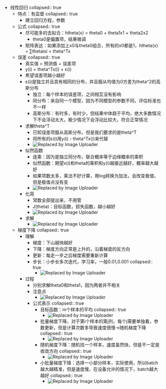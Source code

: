 - 线性回归
  collapsed:: true
	- 特点：有监督
	  collapsed:: true
		- 建立回归方程，参数
	- 公式
	  collapsed:: true
		- 尽可能多的去拟合：htheta(x) = theta0 + theta1x1 + theta2x2
			- theta0是偏置项，结果微调
		- 矩阵表达：如果添加上x0与theta0组合，所有的x0都是1，htheta(x) = ∑thetaixi = theta^Tx
	- 误差
	  collapsed:: true
		- 真实值 = 预测值 + 误差项
		- y(i) = theta^Tx(i) + ε(i)
		- 希望误差项越小越好
		- ε(i)是独立并且具有相同的分布，并且服从均值为0方差为theta^2的高斯分布
			- 独立：每个样本的误差项，之间相互没有影响
			- 同分布：来自同一个模型，因为不同模型的参数不同，评估标准也不一样
			- 高斯分布：有时多，有时少，但结果中体趋于平均，绝大多数情况下不会浮动太大，极少情况下会浮动比较大，符合正常情况
		- 求解theta^T
			- 已知误差项服从高斯分布，但是我们要求的是theta^T
			- 将所有的ε(i)用y(i) - theta^Tx(i)来代替
			- ![Replaced by Image Uploader](https://raw.githubusercontent.com/qugushihua/blog-images/master/202312261606992.png)
		- 似然函数
			- 连乘：因为是独立同分布，联合概率等于边缘概率的乘积
			- 似然函数：期望x(i)和theta的乘积和y(i)越接近越好，概率越大越好
			- 如果项数太多，乘法不好计算，用log转换为加法，会改变极值，但是极值点没有变
			- ![Replaced by Image Uploader](https://raw.githubusercontent.com/qugushihua/blog-images/master/202312261614920.png)
		- 化简
			- 常数全部提出来，不用管
			- J(theta)：目标函数，损失函数，越小越好
			- ![Replaced by Image Uploader](https://raw.githubusercontent.com/qugushihua/blog-images/master/202312261625724.png)
		- 求解
			- ![Replaced by Image Uploader](https://raw.githubusercontent.com/qugushihua/blog-images/master/202312261625112.png)
	- 梯度下降
	  collapsed:: true
		- 理解
			- 梯度：下山越快越好
			- 下降：梯度方向正常是上升的，沿着梯度的反方向
			- 更新：每走一步之后梯度需要重新计算
			- 步长：小步长多次迭代，学习率，一般0.01,0.001
			  collapsed:: true
				- ![Replaced by Image Uploader](https://raw.githubusercontent.com/qugushihua/blog-images/master/202312261714232.png)
		- 过程
			- 分别求解theta0和theta1，因为两者并不相关
			- 注意点
				- ![Replaced by Image Uploader](https://raw.githubusercontent.com/qugushihua/blog-images/master/202312261656503.png)
			- 公式表示
			  collapsed:: true
				- 目标函数：m个样本的平均
				  collapsed:: true
					- ![Replaced by Image Uploader](https://raw.githubusercontent.com/qugushihua/blog-images/master/202312261708925.png)
				- 批量梯度下降，对于第i个样本的第j列，每个j需要单独看，参数更新，但是计算次数多导致速度很慢->随机梯度下降
				  collapsed:: true
					- ![Replaced by Image Uploader](https://raw.githubusercontent.com/qugushihua/blog-images/master/202312261708755.png)
				- 随机梯度下降：随机找一个样本，速度虽然快，但是不一定是收敛方向
				  collapsed:: true
					- ![Replaced by Image Uploader](https://raw.githubusercontent.com/qugushihua/blog-images/master/202312261711054.png)
				- 小批量梯度下降：选择一小部分样本，实际使用，所以batch越大越精准，但是速度慢，在设备允许的情况下，batch越大越好
				  collapsed:: true
					- ![Replaced by Image Uploader](https://raw.githubusercontent.com/qugushihua/blog-images/master/202312261712597.png)